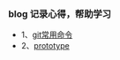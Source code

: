 ### blog 记录心得，帮助学习
- 1、[git常用命令](https://github.com/dashuaishuaiwoaini/blog/issues/1)
- 2、[prototype](https://github.com/dashuaishuaiwoaini/blog/issues/2)
